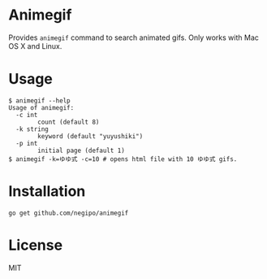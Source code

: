 # Animegif
Provides `animegif` command to search animated gifs.
Only works with Mac OS X and Linux.

# Usage

```
$ animegif --help
Usage of animegif:
  -c int
        count (default 8)
  -k string
        keyword (default "yuyushiki")
  -p int
        initial page (default 1)
$ animegif -k=ゆゆ式 -c=10 # opens html file with 10 ゆゆ式 gifs.
```

# Installation

```
go get github.com/negipo/animegif
```

# License
MIT
